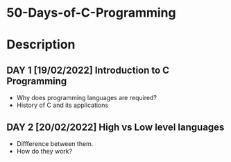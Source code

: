 # 50-Days-of-C-Programming
# Description
## DAY 1 [19/02/2022] Introduction to C Programming
* Why does programming languages are required?
* History of C and its applications
## DAY 2 [20/02/2022] High vs Low level languages
* Diffference between them.
* How do they work?
